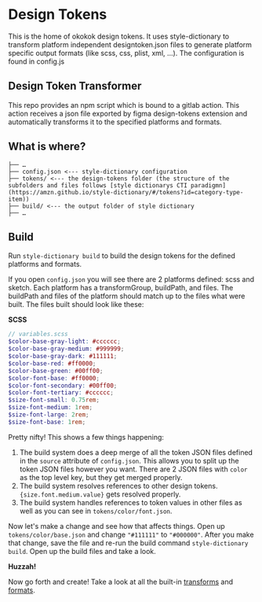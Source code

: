 # Design Tokens

This is the home of okokok design tokens.
It uses style-dictionary to transform platform independent designtoken.json files to generate platform specific output formats (like scss, css, plist, xml, ...). The configuration is found in config.js

## Design Token Transformer

This repo provides an npm script which is bound to a gitlab action. This action receives a json file exported by figma design-tokens extension and automatically transforms it to the specified platforms and formats.

## What is where?

```
├── …
├── config.json <--- style-dictionary configuration
├── tokens/ <--- the design-tokens folder (the structure of the subfolders and files follows [style dictionarys CTI paradigmn](https://amzn.github.io/style-dictionary/#/tokens?id=category-type-item))
├── build/ <--- the output folder of style dictionary
├── …
```

## Build

Run `style-dictionary build` to build the design tokens for the defined platforms and formats.

If you open `config.json` you will see there are 2 platforms defined: scss and sketch. Each platform has a transformGroup, buildPath, and files. The buildPath and files of the platform should match up to the files what were built. The files built should look like these:

**SCSS**

```scss
// variables.scss
$color-base-gray-light: #cccccc;
$color-base-gray-medium: #999999;
$color-base-gray-dark: #111111;
$color-base-red: #ff0000;
$color-base-green: #00ff00;
$color-font-base: #ff0000;
$color-font-secondary: #00ff00;
$color-font-tertiary: #cccccc;
$size-font-small: 0.75rem;
$size-font-medium: 1rem;
$size-font-large: 2rem;
$size-font-base: 1rem;
```

Pretty nifty! This shows a few things happening:

1. The build system does a deep merge of all the token JSON files defined in the `source` attribute of `config.json`. This allows you to split up the token JSON files however you want. There are 2 JSON files with `color` as the top level key, but they get merged properly.
2. The build system resolves references to other design tokens. `{size.font.medium.value}` gets resolved properly.
3. The build system handles references to token values in other files as well as you can see in `tokens/color/font.json`.

Now let's make a change and see how that affects things. Open up `tokens/color/base.json` and change `"#111111"` to `"#000000"`. After you make that change, save the file and re-run the build command `style-dictionary build`. Open up the build files and take a look.

**Huzzah!**

Now go forth and create! Take a look at all the built-in [transforms](https://amzn.github.io/style-dictionary/#/transforms?id=pre-defined-transforms) and [formats](https://amzn.github.io/style-dictionary/#/formats?id=pre-defined-formats).
